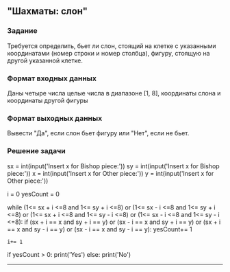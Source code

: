 ## "Шахматы: слон"

### Задание

Требуется определить, бьет ли слон, стоящий на клетке с указанными координатами (номер строки и номер столбца), фигуру, стоящую на другой указанной клетке.

### Формат входных данных

Даны четыре числа целые числа в диапазоне [1, 8], координаты слона и координаты другой фигуры

### Формат выходных данных

Вывести "Да", если слон бьет фигуру или "Нет", если не бьет.

### Решение задачи

sx = int(input('Insert x for Bishop piece:'))
sy = int(input('Insert x for Bishop piece:'))
x = int(input('Insert x for Other piece:'))
y = int(input('Insert x for Other piece:'))

i = 0
yesCount = 0

while (1<= sx + i <=8 and 1<= sy + i <=8) or (1<= sx - i <=8 and 1<= sy + i <=8) or (1<= sx + i <=8 and 1<= sy - i <=8) or (1<= sx - i <=8 and 1<= sy - i <=8):
    if (sx + i == x and sy + i == y) or (sx - i == x and sy + i == y) or (sx + i == x and sy - i == y) or (sx - i == x and sy - i == y):
        yesCount+= 1

    i+= 1   

if yesCount > 0:
    print('Yes')
else:
    print('No')    

---
